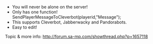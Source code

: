 * You will never be alone on the server!
* Only has one function! SendPlayerMessageToCleverbot(playerid,"Message");
* This supports Cleverbot, Jabberwacky and Pandorabots.
* Easy to edit!

Topic & more info: http://forum.sa-mp.com/showthread.php?p=1657118
